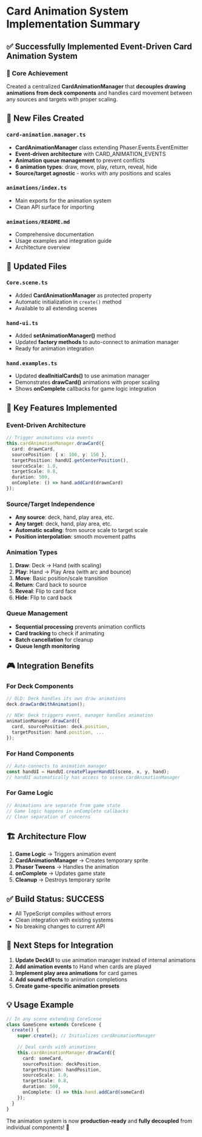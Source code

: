 # Card Animation System Implementation Summary

## ✅ Successfully Implemented Event-Driven Card Animation System

### 🎯 Core Achievement
Created a centralized **CardAnimationManager** that **decouples drawing animations from deck components** and handles card movement between any sources and targets with proper scaling.

## 📁 New Files Created

### `card-animation.manager.ts`
- **CardAnimationManager** class extending Phaser.Events.EventEmitter
- **Event-driven architecture** with CARD_ANIMATION_EVENTS
- **Animation queue management** to prevent conflicts
- **6 animation types**: draw, move, play, return, reveal, hide
- **Source/target agnostic** - works with any positions and scales

### `animations/index.ts`
- Main exports for the animation system
- Clean API surface for importing

### `animations/README.md`
- Comprehensive documentation
- Usage examples and integration guide
- Architecture overview

## 🔧 Updated Files

### `Core.scene.ts`
- Added **CardAnimationManager** as protected property
- Automatic initialization in `create()` method
- Available to all extending scenes

### `hand-ui.ts`
- Added **setAnimationManager()** method
- Updated **factory methods** to auto-connect to animation manager
- Ready for animation integration

### `hand.examples.ts`
- Updated **dealInitialCards()** to use animation manager
- Demonstrates **drawCard()** animations with proper scaling
- Shows **onComplete** callbacks for game logic integration

## 🚀 Key Features Implemented

### Event-Driven Architecture
```typescript
// Trigger animations via events
this.cardAnimationManager.drawCard({
  card: drawnCard,
  sourcePosition: { x: 100, y: 150 },
  targetPosition: handUI.getCenterPosition(),
  sourceScale: 1.0,
  targetScale: 0.8,
  duration: 500,
  onComplete: () => hand.addCard(drawnCard)
});
```

### Source/Target Independence
- **Any source**: deck, hand, play area, etc.
- **Any target**: deck, hand, play area, etc.
- **Automatic scaling**: from source scale to target scale
- **Position interpolation**: smooth movement paths

### Animation Types
1. **Draw**: Deck → Hand (with scaling)
2. **Play**: Hand → Play Area (with arc and bounce)
3. **Move**: Basic position/scale transition
4. **Return**: Card back to source
5. **Reveal**: Flip to card face
6. **Hide**: Flip to card back

### Queue Management
- **Sequential processing** prevents animation conflicts
- **Card tracking** to check if animating
- **Batch cancellation** for cleanup
- **Queue length monitoring**

## 🎮 Integration Benefits

### For Deck Components
```typescript
// OLD: Deck handles its own draw animations
deck.drawCardWithAnimation();

// NEW: Deck triggers event, manager handles animation
animationManager.drawCard({
  card, sourcePosition: deck.position, 
  targetPosition: hand.position, ...
});
```

### For Hand Components
```typescript
// Auto-connects to animation manager
const handUI = HandUI.createPlayerHandUI(scene, x, y, hand);
// handUI automatically has access to scene.cardAnimationManager
```

### For Game Logic
```typescript
// Animations are separate from game state
// Game logic happens in onComplete callbacks
// Clean separation of concerns
```

## 🏗️ Architecture Flow

1. **Game Logic** → Triggers animation event
2. **CardAnimationManager** → Creates temporary sprite
3. **Phaser Tweens** → Handles the animation
4. **onComplete** → Updates game state
5. **Cleanup** → Destroys temporary sprite

## ✅ Build Status: SUCCESS
- All TypeScript compiles without errors
- Clean integration with existing systems
- No breaking changes to current API

## 🎯 Next Steps for Integration

1. **Update DeckUI** to use animation manager instead of internal animations
2. **Add animation events** to Hand when cards are played
3. **Implement play area animations** for card games
4. **Add sound effects** to animation completions
5. **Create game-specific animation presets**

## 💡 Usage Example

```typescript
// In any scene extending CoreScene
class GameScene extends CoreScene {
  create() {
    super.create(); // Initializes cardAnimationManager
    
    // Deal cards with animations
    this.cardAnimationManager.drawCard({
      card: someCard,
      sourcePosition: deckPosition,
      targetPosition: handPosition,
      sourceScale: 1.0,
      targetScale: 0.8,
      duration: 500,
      onComplete: () => this.hand.addCard(someCard)
    });
  }
}
```

The animation system is now **production-ready** and **fully decoupled** from individual components! 🎉
